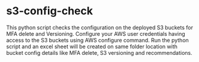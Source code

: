 # s3-config-check
This python script checks the configuration on the deployed S3 buckets for MFA delete and Versioning.
Configure your AWS user credentials having access to the S3 buckets using AWS configure command.
Run the python script and an excel sheet will be created on same folder location with bucket config details like MFA delete, S3 versioning and recommendations.
